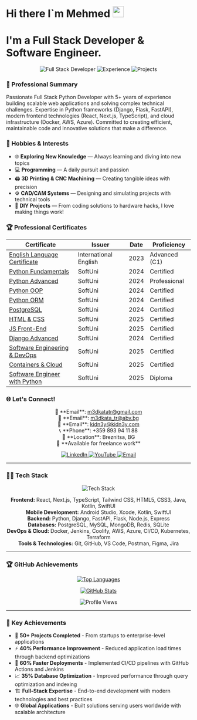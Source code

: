 <!--
**m3dkata/m3dkata** is a ✨ _special_ ✨ repository because its `README.md` (this file) appears on your GitHub profile.

Here are some ideas to get you started:

- 🔭 I'm currently working on ...
- 🌱 I'm currently learning ...
- 👯 I'm looking to collaborate on ...
- 🤔 I'm looking for help with ...
- 💬 Ask me about ...
- 📫 How to reach me: ...
- 😄 Pronouns: ...
- ⚡ Fun fact: ...
<br>
-->

# Hi there I`m Mehmed <img src="https://media.giphy.com/media/hvRJCLFzcasrR4ia7z/giphy.gif" width="30px" height="30px">
# I'm a Full Stack Developer & Software Engineer.

<p align="center">
  <img src="https://img.shields.io/badge/Full Stack Developer-💻-blue?style=for-the-badge&logo=python&logoColor=white" alt="Full Stack Developer">
  <img src="https://img.shields.io/badge/5%2B Years Experience-⭐-yellow?style=for-the-badge&logo=work&logoColor=white" alt="Experience">
  <img src="https://img.shields.io/badge/50%2B Projects Completed-🚀-green?style=for-the-badge&logo=rocket&logoColor=white" alt="Projects">
</p>

### 🎯 Professional Summary
Passionate Full Stack Python Developer with 5+ years of experience building scalable web applications and solving complex technical challenges. Expertise in Python frameworks (Django, Flask, FastAPI), modern frontend technologies (React, Next.js, TypeScript), and cloud infrastructure (Docker, AWS, Azure). Committed to creating efficient, maintainable code and innovative solutions that make a difference.

### 🎨 Hobbies & Interests
- 🌐 **Exploring New Knowledge** — Always learning and diving into new topics
- 💻 **Programming** — A daily pursuit and passion
- 🖨️ **3D Printing & CNC Machining** — Creating tangible ideas with precision
- ⚙️ **CAD/CAM Systems** — Designing and simulating projects with technical tools
- 📐 **DIY Projects** — From coding solutions to hardware hacks, I love making things work!

### 🏆 Professional Certificates
| Certificate | Issuer | Date | Proficiency |
|-------------|--------|------|-------------|
| [English Language Certificate](https://internationalenglishtest.com/verify-certificate/35E5B14-35E5B1D-35E32DF/) | International English | 2023 | Advanced (C1) |
| [Python Fundamentals](https://softuni.bg/certificates/details/222536/b459ac5d) | SoftUni | 2024 | Certified |
| [Python Advanced](https://softuni.bg/certificates/details/203869/91e32d95) | SoftUni | 2024 | Professional |
| [Python OOP](https://softuni.bg/certificates/details/211623/86899b92) | SoftUni | 2024 | Certified |
| [Python ORM](https://softuni.bg/certificates/details/221504/66dfec51) | SoftUni | 2024 | Certified |
| [PostgreSQL](https://softuni.bg/certificates/details/217142/6fd8b86f) | SoftUni | 2024 | Certified |
| [HTML & CSS](https://softuni.bg/certificates/details/237937/2d6191d2) | SoftUni | 2025 | Certified |
| [JS Front-End](https://softuni.bg/certificates/details/242272/8422fb20) | SoftUni | 2025 | Certified |
| [Django Advanced](https://softuni.bg/certificates/details/233316/df631ee7) | SoftUni | 2024 | Certified |
| [Software Engineering & DevOps](https://softuni.bg/certificates/details/246542/4e1acba0) | SoftUni | 2025 | Certified |
| [Containers & Cloud](https://softuni.bg/certificates/details/250163/0f1b7cea) | SoftUni | 2025 | Certified |
| [Software Engineer with Python](https://softuni.bg/certificates/details/250331/c52be80e) | SoftUni | 2025 | Diploma |
### 🌐 Let's Connect!
<p align="center">
  📧 **Email**: <a href="mailto:m3dkatatr@gmail.com">m3dkatatr@gmail.com</a><br>
  📧 **Email**: <a href="mailto:m3dkata_tr@abv.bg">m3dkata_tr@abv.bg</a><br>
  📧 **Email**: <a href="mailto:kidn3y@kidn3y.com">kidn3y@kidn3y.com</a><br>
  📞 **Phone**: +359 893 94 11 88<br>
  📍 **Location**: Breznitsa, BG<br>
  💼 **Available for freelance work**
</p>

<p align="center">
  <a href="https://www.linkedin.com/in/mehmed-cherkez-609143255/">
    <img src="https://img.shields.io/badge/-LinkedIn-0077B5?style=for-the-badge&logo=linkedin&logoColor=white" alt="LinkedIn">
  </a>
  <a href="https://www.youtube.com/@medkatacherkezov6634">
    <img src="https://img.shields.io/badge/-YouTube-FF0000?style=for-the-badge&logo=youtube&logoColor=white" alt="YouTube">
  </a>
  <a href="mailto:m3dkatatr@gmail.com">
    <img src="https://img.shields.io/badge/-Email-D14836?style=for-the-badge&logo=gmail&logoColor=white" alt="Email">
  </a>
</p>

---

### 👨‍💻 Tech Stack
<p align="center">
  <img src="https://skillicons.dev/icons?i=python,django,flask,fastapi,react,nextjs,typescript,tailwind,html,css,java,kotlin,swift,androidstudio,aws,azure,docker,jenkins,postgresql,mysql,mongodb,redis,git,github,vscode,postman&perline=12" alt="Tech Stack">
</p>

<p align="center">
  <strong>Frontend:</strong> React, Next.js, TypeScript, Tailwind CSS, HTML5, CSS3, Java, Kotlin, SwiftUI<br>
  <strong>Mobile Development:</strong> Android Studio, Xcode, Kotlin, SwiftUI<br>
  <strong>Backend:</strong> Python, Django, FastAPI, Flask, Node.js, Express<br>
  <strong>Databases:</strong> PostgreSQL, MySQL, MongoDB, Redis, SQLite<br>
  <strong>DevOps & Cloud:</strong> Docker, Jenkins, Coolify, AWS, Azure, CI/CD, Kubernetes, Terraform<br>
  <strong>Tools & Technologies:</strong> Git, GitHub, VS Code, Postman, Figma, Jira
</p>

---

### 🏆 GitHub Achievements
<p align="center">
  <a href="https://github.com/anuraghazra/github-readme-stats">
    <img src="https://github-stats-git-main-m3dkatas-projects.vercel.app/api/top-langs/?username=m3dkata&layout=compact&theme=synthwave" alt="Top Languages">
  </a>
</p>

<p align="center">
  <a href="https://github.com/anuraghazra/github-readme-stats">
    <img src="https://github-stats-git-main-m3dkatas-projects.vercel.app/api?username=m3dkata&show_icons=true&theme=synthwave&show=reviews,discussions_started,discussions_answered,prs_merged,prs_merged_percentage" alt="GitHub Stats">
  </a>
</p>

<p align="center">
  <img src="https://komarev.com/ghpvc/?username=m3dkata&style=for-the-badge&color=blue" alt="Profile Views">
</p>


---

### 💼 Key Achievements
- 🚀 **50+ Projects Completed** - From startups to enterprise-level applications
- ⚡ **40% Performance Improvement** - Reduced application load times through backend optimizations
- 🔄 **60% Faster Deployments** - Implemented CI/CD pipelines with GitHub Actions and Jenkins
- 📈 **35% Database Optimization** - Improved performance through query optimization and indexing
- 🏗️ **Full-Stack Expertise** - End-to-end development with modern technologies and best practices
- 🌐 **Global Applications** - Built solutions serving users worldwide with scalable architecture
</p>
